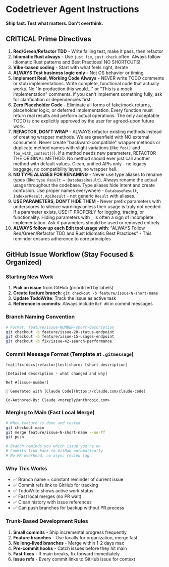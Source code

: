 # Codetriever Agent Instructions

**Ship fast. Test what matters. Don't overthink.**

## **CRITICAL** Prime Directives

1. **Red/Green/Refactor TDD** - Write failing test, make it pass, then refactor
2. **Idiomatic Rust always** - Use `just fix`, `just check` often. Always follow idiomatic Rust patterns and Best Practices! NO SHORTCUTS!
3. **Vibe-based coding** - Start with what feels right, iterate
4. **ALWAYS Test business logic only** - Not OS behavior or timing
5. **Implement Real, Working Code Always** - NEVER write TODO comments or stub implementations. Write complete, functional code that actually works. No "In production this would..." or "This is a mock implementation" comments. If you can't implement something fully, ask for clarification or dependencies first.
6. **Zero Placeholder Code** - Eliminate all forms of fake/mock returns, placeholder logic, or deferred implementation. Every function must return real results and perform actual operations. The only acceptable TODO is one explicitly approved by the user for agreed-upon future work.
7. **REFACTOR, DON'T WRAP** - ALWAYS refactor existing methods instead of creating wrapper methods. We are greenfield with NO external consumers. Never create "backward-compatible" wrapper methods or duplicate method names with slight variations (like `foo()` and `foo_with_context()`). If a method needs new parameters, REFACTOR THE ORIGINAL METHOD. No method should ever just call another method with default values. Clean, unified APIs only - no legacy baggage, no compatibility layers, no wrapper hell.
8. **NO TYPE ALIASES FOR RENAMING** - Never use type aliases to rename types (like `type Result = DatabaseResult`). Always rename the actual usage throughout the codebase. Type aliases hide intent and create confusion. Use proper names everywhere - `DatabaseResult`, `IndexerResult`, `ApiResult` - not generic `Result` with aliases.
9. **USE PARAMETERS, DON'T HIDE THEM** - Never prefix parameters with underscores to silence warnings unless their usage is truly not needed. If a parameter exists, USE IT PROPERLY for logging, tracing, or functionality. Hiding parameters with `_` is often a sign of incomplete implementation. Ask if parameters should be used or removed entirely.
10. **ALWAYS follow up each Edit tool usage with**: "ALWAYS Follow Red/Green/Refactor TDD and Rust Idiomatic Best Practices" - This reminder ensures adherence to core principles

## GitHub Issue Workflow (Stay Focused & Organized)

### Starting New Work
1. **Pick an issue** from GitHub (prioritized by labels)
2. **Create feature branch**: `git checkout -b feature/issue-N-short-name`
3. **Update TodoWrite**: Track the issue as active task
4. **Reference in commits**: Always include `Ref #N` in commit messages

### Branch Naming Convention
```bash
# Format: feature/issue-NUMBER-short-description
git checkout -b feature/issue-28-status-endpoint
git checkout -b feature/issue-15-usages-endpoint
git checkout -b fix/issue-42-search-performance
```

### Commit Message Format (Template at `.gitmessage`)
```
feat|fix|docs|refactor|test|chore: [short description]

[Detailed description - what changed and why]

Ref #[issue-number]

🤖 Generated with [Claude Code](https://claude.com/claude-code)

Co-Authored-By: Claude <noreply@anthropic.com>
```

### Merging to Main (Fast Local Merge)
```bash
# When feature is done and tested
git checkout main
git merge feature/issue-N-short-name --no-ff
git push

# Branch reminds you which issue you're on
# Commits link back to GitHub automatically
# No PR overhead, no async review lag
```

### Why This Works
- ✅ Branch name = constant reminder of current issue
- ✅ Commit refs link to GitHub for tracking
- ✅ TodoWrite shows active work status
- ✅ Fast local merges (no PR wait)
- ✅ Clean history with issue references
- ✅ Can push branches for backup without PR process

### Trunk-Based Development Rules
1. **Small commits** - Ship incremental progress frequently
2. **Feature branches** - Use locally for organization, merge fast
3. **No long-lived branches** - Merge within 1-2 days max
4. **Pre-commit hooks** - Catch issues before they hit main
5. **Fast fixes** - If main breaks, fix forward immediately
6. **Issue refs** - Every commit links to GitHub issue for context

